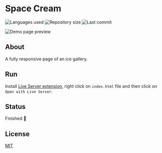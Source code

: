 # Space Cream

![Languages used](https://img.shields.io/github/languages/count/isadfrn/ice-cream-gallery?style=flat-square)
![Repository size](https://img.shields.io/github/repo-size/isadfrn/ice-cream-gallery?style=flat-square)
![Last commit](https://img.shields.io/github/last-commit/isadfrn/ice-cream-gallery?style=flat-square)

![Demo page preview](./assets/img/demo.gif)

## About

A fully responsive page of an ice gallery.

## Run

Install [Live Server extension](https://marketplace.visualstudio.com/items?itemName=ritwickdey.LiveServer), right click on `index.html` file and then click on `Open with Live Server`.

## Status

Finished 🛑

## License

[MIT](./LICENSE)

